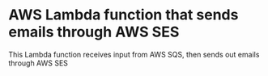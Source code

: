 # AWS Lambda function that sends emails through AWS SES

This Lambda function receives input from AWS SQS, then sends out emails through AWS SES